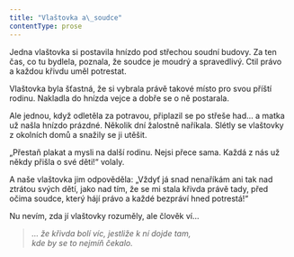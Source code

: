 ```yaml
---
title: "Vlaštovka a\_soudce"
contentType: prose
---
```


<section>

Jedna vlaštovka si postavila hnízdo pod střechou soudní budovy. Za ten čas, co tu bydlela, poznala, že soudce je moudrý a spravedlivý. Ctil právo a každou křivdu uměl potrestat.

Vlaštovka byla šťastná, že si vybrala právě takové místo pro svou příští rodinu. Nakladla do hnízda vejce a dobře se o ně postarala.

Ale jednou, když odletěla za potravou, připlazil se po střeše had… a matka už našla hnízdo prázdné. Několik dní žalostně naříkala. Slétly se vlaštovky z okolních domů a snažily se ji utěšit.

„Přestaň plakat a mysli na další rodinu. Nejsi přece sama. Každá z nás už někdy přišla o své děti!“ volaly.

A naše vlaštovka jim odpověděla: „Vždyť já snad nenaříkám ani tak nad ztrátou svých dětí, jako nad tím, že se mi stala křivda právě tady, před očima soudce, který hájí právo a každé bezpráví hned potrestá!“

Nu nevím, zda jí vlaštovky rozuměly, ale člověk ví…

</section>

<section>

> _… že křivda bolí víc, jestliže k ní dojde tam,  
> kde by se to nejmíň čekalo._

</section>
